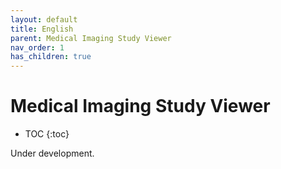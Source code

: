 ```yaml
---
layout: default
title: English
parent: Medical Imaging Study Viewer
nav_order: 1
has_children: true
---
```


<h1>Medical Imaging Study Viewer</h1>

* TOC
{:toc}

Under development.
